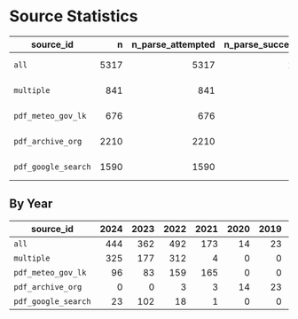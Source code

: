 # Source Statistics

| source_id | n | n_parse_attempted | n_parse_successful | n_parse_failed | min_date | max_date |
|  ----  |  ---:  |  ---:  |  ---:  |  ---:  |  ---:  |  ---:  |
| `all` | 5317 | 5317 | 1687 | 3630 | 2018-11-04 | 2025-09-14 |
| `multiple` | 841 | 841 | 822 | 19 | 2021-07-05 | 2025-04-25 |
| `pdf_meteo_gov_lk` | 676 | 676 | 674 | 2 | 2021-06-28 | 2025-09-14 |
| `pdf_archive_org` | 2210 | 2210 | 47 | 2163 | 2018-11-04 | 2022-08-06 |
| `pdf_google_search` | 1590 | 1590 | 144 | 1446 | 2021-02-02 | 2024-12-31 |

## By Year

| source_id | 2024 | 2023 | 2022 | 2021 | 2020 | 2019 | 2018 | 2017 | 2016 | 2015 | 2014 |
|  ----  |  ---:  |  ---:  |  ---:  |  ---:  |  ---:  |  ---:  |  ---:  |  ---:  |  ---:  |  ---:  |  ---:  |
| `all` | 444 | 362 | 492 | 173 | 14 | 23 | 4 | 0 | 0 | 0 | 0 |
| `multiple` | 325 | 177 | 312 | 4 | 0 | 0 | 0 | 0 | 0 | 0 | 0 |
| `pdf_meteo_gov_lk` | 96 | 83 | 159 | 165 | 0 | 0 | 0 | 0 | 0 | 0 | 0 |
| `pdf_archive_org` | 0 | 0 | 3 | 3 | 14 | 23 | 4 | 0 | 0 | 0 | 0 |
| `pdf_google_search` | 23 | 102 | 18 | 1 | 0 | 0 | 0 | 0 | 0 | 0 | 0 |